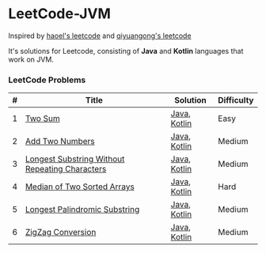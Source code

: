 LeetCode-JVM
========

Inspired by [haoel's leetcode](https://github.com/haoel/leetcode) and [qiyuangong's leetcode](https://github.com/qiyuangong/leetcode)

It's solutions for Leetcode, consisting of **Java** and **Kotlin** languages that work on JVM.

### LeetCode Problems



| # | Title | Solution | Difficulty |
|---| ----- | -------- | ---------- |
|1|[Two Sum](https://leetcode.com/problems/two-sum/) | [Java](./java/0001_TWO_SUM.java),  [Kotlin](kotlin/0001_TWO_SUM.kt)|Easy|
|2|[Add Two Numbers](https://leetcode.com/problems/add-two-numbers/) | [Java](./java/0002_ADD_TWO_NUMBERS.java),  [Kotlin](kotlin/0002_ADD_TWO_NUMBERS.kt)|Medium|
|3|[Longest Substring Without Repeating Characters](https://leetcode.com/problems/longest-substring-without-repeating-characters/) | [Java](./java/0003_Longest_Substring_Without_Repeating_Characters.java),  [Kotlin](kotlin/0003_Longest_Substring_Without_Repeating_Characters.kt)|Medium|
|4|[Median of Two Sorted Arrays](https://leetcode.com/problems/median-of-two-sorted-arrays/) | [Java](./java/0004_Median_of_Two_Sorted_Arrays.java),  [Kotlin](kotlin/0004_Median_of_Two_Sorted_Arrays.kt)|Hard|
|5|[Longest Palindromic Substring](https://leetcode.com/problems/longest-palindromic-substring/) | [Java](./java/0005_Longest_Palindromic_Substring.java),  [Kotlin](kotlin/0005_Longest_Palindromic_Substring.kt)|Medium|
|6|[ZigZag Conversion](https://leetcode.com/problems/zigzag-conversion/) | [Java](./java/0006_ZigZag_Conversion.java),  [Kotlin](kotlin/0006_ZigZag_Conversion.kt)|Medium|